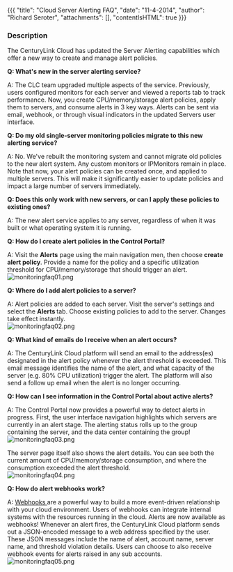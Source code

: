 {{{
  "title": "Cloud Server Alerting FAQ",
  "date": "11-4-2014",
  "author": "Richard Seroter",
  "attachments": [],
  "contentIsHTML": true
}}}

<h3><strong>Description</strong></h3>
<p>The CenturyLink Cloud has updated the Server Alerting capabilities which offer a&nbsp;new way to create and manage alert policies.</p>

<p><strong>Q: What's new in the server alerting service?</strong>
</p>
<p>A: The CLC team upgraded multiple aspects of the service. Previously, users configured monitors for each server and viewed a reports tab to track performance. Now, you create CPU/memory/storage alert policies, apply them to servers, and consume alerts
  in 3 key ways. Alerts can be sent via email, webhook, or through visual indicators in the updated Servers user interface.</p>

<p><strong>Q: Do my old single-server monitoring policies migrate to this new alerting service?</strong>
</p>
<p>A: No. We've rebuilt the monitoring system and cannot migrate old policies to the new alert system. Any custom monitors or IPMonitors remain in place. Note that now, your alert policies can be created once, and applied to multiple servers. This will make
  it significantly easier to update policies and impact a large number of servers immediately.</p>

<p><strong>Q: Does this only work with new servers, or can I apply these policies to existing ones?</strong>
</p>
<p>A: The new alert service applies to any server, regardless of when it was built or what operating system it is running.</p>

<p><strong>Q: How do I create alert policies in the Control Portal?</strong>
</p>
<p>A: Visit the&nbsp;<strong>Alerts</strong> page using the main navigation men, then choose&nbsp;<strong>create alert policy</strong>. Provide a name for the policy and a specific utilization threshold for CPU/memory/storage that should trigger an alert.
  <br
  /><img src="https://t3n.zendesk.com/attachments/token/dluhifjpnr6kuw7/?name=monitoringfaq01.png" alt="monitoringfaq01.png" />
</p>

<p><strong>Q: Where do I add alert policies to a server?</strong>
</p>
<p>A: Alert policies are added to each server. Visit the server's settings and select the <strong>Alerts&nbsp;</strong>tab. Choose existing policies to add to the server. Changes take effect instantly.
  <br /><img src="https://t3n.zendesk.com/attachments/token/xfz5vwn3a0lgfir/?name=monitoringfaq02.png" alt="monitoringfaq02.png" />
</p>

<p><strong>Q: What kind of emails do I receive when an alert occurs?</strong>
</p>
<p>A: The CenturyLink Cloud platform will send an email to the address(es) designated in the alert policy whenever the alert threshold is exceeded. This email message identifies the name of the alert, and what capacity of the server (e.g. 80% CPU utilization)
  trigger the alert. The platform will also send a follow up email when the alert is no longer occurring.</p>

<p><strong>Q: How can I see information in the Control Portal about active alerts?</strong>
</p>
<p>A: The Control Portal now provides a powerful way to detect alerts in progress. First, the user interface navigation highlights which servers are currently in an alert stage. The alerting status rolls up to the group containing the server, and the data
  center containing the group!
  <br /><img src="https://t3n.zendesk.com/attachments/token/ftand3mijcud2dj/?name=monitoringfaq03.png" alt="monitoringfaq03.png" />
</p>
<p>The server page itself also shows the alert details. You can see both the current amount of CPU/memory/storage consumption, and where the consumption exceeded the alert threshold.
  <br /><img src="https://t3n.zendesk.com/attachments/token/vm6apqjxnfhqkpg/?name=monitoringfaq04.png" alt="monitoringfaq04.png" />
</p>

<p><strong>Q: How do alert webhooks work?</strong>
</p>
<p>A: <a href="https://t3n.zendesk.com/entries/22916235-Webhooks-FAQ">Webhooks </a>are a powerful way to build a more event-driven relationship with your cloud environment. Users of webhooks can integrate internal systems with the resources
  running in the cloud. Alerts are now available as webhooks! Whenever an alert fires, the CenturyLink Cloud platform sends out a JSON-encoded message to a web address specified by the user. These JSON messages include the name of alert, account name,
  server name, and threshold violation details. Users can choose to also receive webhook events for alerts raised in any sub accounts.
  <br /><img src="https://t3n.zendesk.com/attachments/token/jtiu0cckldrrzll/?name=monitoringfaq05.png" alt="monitoringfaq05.png" />
</p>

